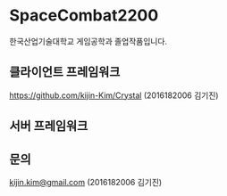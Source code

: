 # SpaceCombat2200
한국산업기술대학교 게임공학과 졸업작품입니다.

## 클라이언트 프레임워크
https://github.com/kijin-Kim/Crystal (2016182006 김기진)

## 서버 프레임워크


## 문의
kijin.kim@gmail.com (2016182006 김기진)

